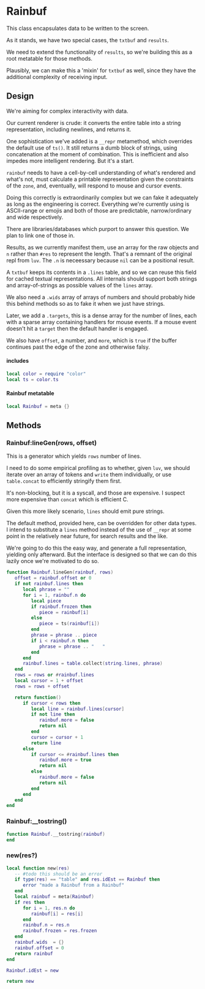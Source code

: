 # Rainbuf


This class encapsulates data to be written to the screen.


As it stands, we have two special cases, the ``txtbuf`` and ``results``.


We need to extend the functionality of ``results``, so we're building this as a
root metatable for those methods.


Plausibly, we can make this a 'mixin' for ``txtbuf`` as well, since they have
the additional complexity of receiving input.


## Design

We're aiming for complex interactivity with data.


Our current renderer is crude: it converts the entire table into a string
representation, including newlines, and returns it.


One sophistication we've added is a ``__repr`` metamethod, which overrides the
default use of ``ts()``.  It still returns a dumb block of strings, using
concatenation at the moment of combination.  This is inefficient and also
impedes more intelligent rendering.  But it's a start.


``rainbuf`` needs to have a cell-by-cell understanding of what's rendered and
what's not, must calculate a printable representation given the constraints of
the ``zone``, and, eventually, will respond to mouse and cursor events.


Doing this correctly is extraordinarily complex but we can fake it adequately
as long as the engineering is correct.  Everything we're currently using is
ASCII-range or emojis and both of those are predictable, narrow/ordinary and
wide respectively.


There are libraries/databases which purport to answer this question.  We plan
to link one of those in.


Results, as we currently manifest them, use an array for the raw objects and
``n`` rather than ``#res`` to represent the length.  That's a remnant of the
original repl from ``luv``.  The ``.n`` is neceessary because ``nil`` can be a
positional result.


A ``txtbuf`` keeps its contents in a ``.lines`` table, and so we can reuse this
field for cached textual representations.  All internals should support both
strings and array-of-strings as possible values of the ``lines`` array.


We also need a ``.wids`` array of arrays of numbers and should probably hide
this behind methods so as to fake it when we just have strings.


Later, we add a ``.targets``, this is a dense array for the number of lines,
each with a sparse array containing handlers for mouse events.  If a mouse
event doesn't hit a ``target`` then the default handler is engaged.


We also have ``offset``, a number, and ``more``, which is ``true`` if the buffer
continues past the edge of the zone and otherwise falsy.

#### includes

```lua
local color = require "color"
local ts = color.ts
```
#### Rainbuf metatable

```lua
local Rainbuf = meta {}
```
## Methods


### Rainbuf:lineGen(rows, offset)

This is a generator which yields ``rows`` number of lines.


I need to do some empirical profiling as to whether, given ``luv``, we should
iterate over an array of tokens and ``write`` them individually, or use
``table.concat`` to efficiently stringify them first.


It's non-blocking, but it is a syscall, and those are expensive. I suspect
more expensive than ``concat`` which is efficient C.


Given this more likely scenario, ``lines`` should emit pure strings.


The default method, provided here, can be overridden for other data types.
I intend to substitute a ``lines`` method instead of the use of ``__repr`` at
some point in the relatively near future, for search results and the like.


We're going to do this the easy way, and generate a full representation,
yielding only afterward.  But the interface is designed so that we can do this
lazily once we're motivated to do so.

```lua
function Rainbuf.lineGen(rainbuf, rows)
   offset = rainbuf.offset or 0
   if not rainbuf.lines then
      local phrase = ""
      for i = 1, rainbuf.n do
         local piece
         if rainbuf.frozen then
            piece = rainbuf[i]
         else
            piece = ts(rainbuf[i])
         end
         phrase = phrase .. piece
         if i < rainbuf.n then
            phrase = phrase .. "   "
         end
      end
      rainbuf.lines = table.collect(string.lines, phrase)
   end
   rows = rows or #rainbuf.lines
   local cursor = 1 + offset
   rows = rows + offset

   return function()
      if cursor < rows then
         local line = rainbuf.lines[cursor]
         if not line then
            rainbuf.more = false
            return nil
         end
         cursor = cursor + 1
         return line
      else
         if cursor <= #rainbuf.lines then
            rainbuf.more = true
            return nil
         else
            rainbuf.more = false
            return nil
         end
      end
   end
end
```
### Rainbuf:__tostring()

```lua
function Rainbuf.__tostring(rainbuf)
end
```
### new(res?)

```lua
local function new(res)
   -- #todo this should be an error
   if type(res) == "table" and res.idEst == Rainbuf then
      error "made a Rainbuf from a Rainbuf"
   end
   local rainbuf = meta(Rainbuf)
   if res then
      for i = 1, res.n do
         rainbuf[i] = res[i]
      end
      rainbuf.n = res.n
      rainbuf.frozen = res.frozen
   end
   rainbuf.wids  = {}
   rainbuf.offset = 0
   return rainbuf
end

Rainbuf.idEst = new

return new
```
